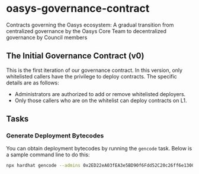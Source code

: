 # oasys-governance-contract
Contracts governing the Oasys ecosystem: A gradual transition from centralized governance by the Oasys Core Team to decentralized governance by Council members


## The Initial Governance Contract (v0)
This is the first iteration of our governance contract. In this version, only whitelisted callers have the privilege to deploy contracts. The specific details are as follows:
- Administrators are authorized to add or remove whitelisted deployers.
- Only those callers who are on the whitelist can deploy contracts on L1.


## Tasks
### Generate Deployment Bytecodes
You can obtain deployment bytecodes by running the `gencode` task. Below is a sample command line to do this:
```sh
npx hardhat gencode --admins 0x2ED22eA03fEA3e5BD90f6Fdd52C20c26ff6e1300,0x48466Bc93dF6563c2A638A4be20Feca46A1E314e --creators 0x48466Bc93dF6563c2A638A4be20Feca46A1E314e,0xBDDf8Fad2d30Cd4F7140244690b347fA873e082b
```
